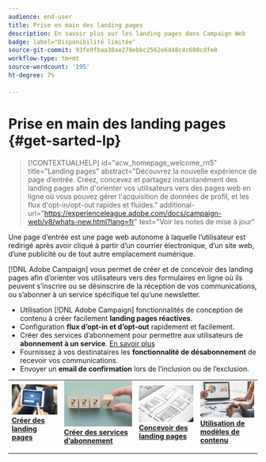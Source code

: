```yaml
---
audience: end-user
title: Prise en main des landing pages
description: En savoir plus sur les landing pages dans Campaign Web
badge: label="Disponibilité limitée"
source-git-commit: 93fe9fbaa38ae278ebbc2562e6d48c4c680cdfe8
workflow-type: tm+mt
source-wordcount: '195'
ht-degree: 7%

---
```


# Prise en main des landing pages {#get-sarted-lp}

>[!CONTEXTUALHELP]
>id="acw_homepage_welcome_rn5"
>title="Landing pages"
>abstract="Découvrez la nouvelle expérience de page d’entrée. Créez, concevez et partagez instantanément des landing pages afin d&#39;orienter vos utilisateurs vers des pages web en ligne où vous pouvez gérer l&#39;acquisition de données de profil, et les flux d&#39;opt-in/opt-out rapides et fluides."
>additional-url="https://experienceleague.adobe.com/docs/campaign-web/v8/whats-new.html?lang=fr" text="Voir les notes de mise à jour"


Une page d’entrée est une page web autonome à laquelle l’utilisateur est redirigé après avoir cliqué à partir d’un courrier électronique, d’un site web, d’une publicité ou de tout autre emplacement numérique.

[!DNL Adobe Campaign] vous permet de créer et de concevoir des landing pages afin d’orienter vos utilisateurs vers des formulaires en ligne où ils peuvent s’inscrire ou se désinscrire de la réception de vos communications, ou s’abonner à un service spécifique tel qu’une newsletter.

* Utilisation [!DNL Adobe Campaign] fonctionnalités de conception de contenu à créer facilement **landing pages réactives**.
* Configuration **flux d’opt-in et d’opt-out** rapidement et facilement.
* Créer des services d’abonnement pour permettre aux utilisateurs de **abonnement à un service**. [En savoir plus](../audience/manage-services.md)
* Fournissez à vos destinataires les **fonctionnalité de désabonnement** de recevoir vos communications.
* Envoyer un **email de confirmation** lors de l’inclusion ou de l’exclusion.

<table style="table-layout:fixed"><tr style="border: 0;">
<td>
<a href="create-lp.md">
<img alt="Lead" src="../assets/do-not-localize/lp-subscription.jpeg">
</a>
<div><a href="create-lp.md"><strong>Créer des landing pages</strong>
</div>
<p>
</td>
<td>
<a href="../audience/manage-services.md">
<img alt="Peu fréquent" src="../assets/do-not-localize/lp-list.jpg">
</a>
<div>
<a href="../audience/manage-services.md"><strong>Créer des services d’abonnement</strong></a>
</div>
<p></td>
<td>
<a href="lp-content.md">
<img alt="Validation" src="../assets/do-not-localize/lp-design.jpg">
</a>
<div>
<a href="lp-content.md"><strong>Concevoir des landing pages</strong></a>
</div>
<p>
</td>
<td>
<a href="lp-templates.md">
<img alt="Validation" src="../assets/do-not-localize/lp-reporting.jpg">
</a>
<div>
<a href="lp-templates.md"><strong>Utilisation de modèles de contenu</strong></a>
</div>
<p>
</td>
</tr></table>
